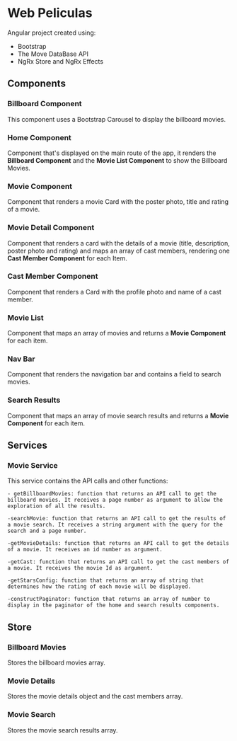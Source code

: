 # Web Peliculas

Angular project created using:
- Bootstrap
- The Move DataBase API
- NgRx Store and NgRx Effects

## Components

### Billboard Component

This component uses a Bootstrap Carousel to display the billboard movies.

### Home Component

Component that's displayed on the main route of the app, it renders the <strong>Billboard Component</strong> and the <strong>Movie List Component</strong> to show the Billboard Movies.

### Movie Component

Component that renders a movie Card with the poster photo, title and rating of a movie.

### Movie Detail Component

Component that renders a card with the details of a movie (title, description, poster photo and rating) and maps an array of cast members, rendering one <strong>Cast Member Component</strong> for each Item.

### Cast Member Component

Component that renders a Card with the profile photo and name of a cast member.
### Movie List

Component that maps an array of movies and returns a <strong>Movie Component</strong> for each item.

### Nav Bar

Component that renders the navigation bar and contains a field to search movies.

### Search Results

Component that maps an array of movie search results and returns a <strong>Movie Component</strong> for each item.

## Services

### Movie Service

This service contains the API calls and other functions:

    - getBillboardMovies: function that returns an API call to get the billboard movies. It receives a page number as argument to allow the exploration of all the results.

    -searchMovie: function that returns an API call to get the results of a movie search. It receives a string argument with the query for the search and a page number.

    -getMovieDetails: function that returns an API call to get the details of a movie. It receives an id number as argument.

    -getCast: function that returns an API call to get the cast members of a movie. It receives the movie Id as argument.

    -getStarsConfig: function that returns an array of string that determines how the rating of each movie will be displayed.

    -constructPaginator: function that returns an array of number to display in the paginator of the home and search results components.

## Store

### Billboard Movies

Stores the billboard movies array.

### Movie Details

Stores the movie details object and the cast members array.

### Movie Search

Stores the movie search results array.